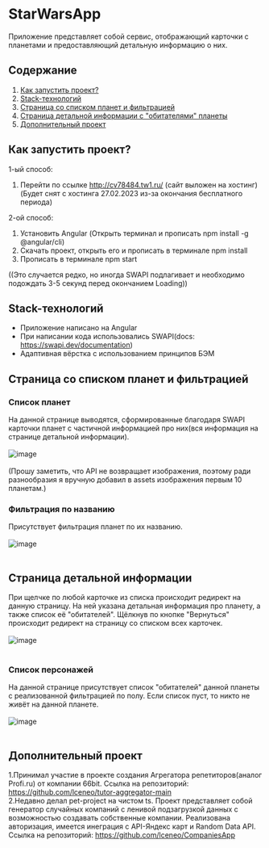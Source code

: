 # StarWarsApp
Приложение представляет собой сервис, отображающий карточки с планетами и предоставляющий детальную информацию о них.
## Содержание

1. <a href = "#start">Как запустить проект?</a>
2. <a href = "#stack">Stack-технологий</a>
3. <a href = "#main_page">Страница со списком планет и фильтрацией<a>
4. <a href = "#info_page">Страница детальной информации с "обитателями" планеты</a>
5. <a href = "#additional">Дополнительный проект</a>

<a name = start></a>
## Как запустить проект?
1-ый способ:
  1. Перейти по ссылке http://cv78484.tw1.ru/ (сайт выложен на хостинг) (Будет снят с хостинга 27.02.2023 из-за окончания бесплатного периода)
  
2-ой способ:
  1. Установить Angular (Открыть терминал и прописать npm install -g @angular/cli)
  2. Скачать проект, открыть его и прописать в терминале npm install
  3. Прописать в терминале npm start

  ((Это случается редко, но иногда SWAPI подлагивает и необходимо подождать 3-5 секунд перед окончанием Loading))

<a name = stack></a>  
## Stack-технологий
- Приложение написано на Angular
- При написании кода использовались SWAPI(docs: https://swapi.dev/documentation)
- Адаптивная вёрстка с использованием принципов БЭМ

<a name = main_page></a>
## Страница со списком планет и фильтрацией

### Список планет
На данной странице выводятся, сформированные благодаря SWAPI карточки планет с частичной информацией про них(вся информация на странице детальной информации). 
<br><br>
![image](https://user-images.githubusercontent.com/94864786/219673296-88c2f306-b27f-4a4a-83e6-7c5e4252568b.png)
<br><br>
(Прошу заметить, что API не возвращает изображения, поэтому ради разнообразия я вручную добавил в assets изображения первым 10 планетам.)


### Фильтрация по названию
Присутствует фильтрация планет по их названию.
<br><br>
![image](https://user-images.githubusercontent.com/94864786/219674706-d287394e-ce0d-47f3-81c8-c13c363c4de0.png)
<br><br>

<a name = info_page></a>
## Страница детальной информации

При щелчке по любой карточке из списка происходит редирект на данную страницу.
На ней указана детальная информация про планету, а также список её "обитателей". Щёлкнув по кнопке "Вернуться" происходит редирект на страницу со списком всех карточек.
<br><br>
![image](https://user-images.githubusercontent.com/94864786/219675095-6f00c23b-e829-45e0-a213-bcc8b67959b9.png)
<br><br>


### Список персонажей
На данной странице присутствует список "обитателей" данной планеты с реализованной фильтрацией по полу. Если список пуст, то никто не живёт на данной планете.
<br><br>
![image](https://user-images.githubusercontent.com/94864786/219675631-c4c552b1-a2b4-4566-9068-a943ab5f7865.png)
<br><br>
<a name = additional></a>
## Дополнительный проект
1.Принимал участие в проекте создания Агрегатора репетиторов(аналог Profi.ru) от компании 66bit.
Ссылка на репозиторий: https://github.com/lceneo/tutor-aggregator-main
<br>
2.Недавно делал pet-project на чистом ts. Проект представляет собой генератор случайных компаний с ленивой подзагрузкой данных с возможностью создавать собственные компании. Реализована авторизация, имеется инеграция с API-Яндекс карт и Random Data API.
Ссылка на репозиторий: https://github.com/lceneo/CompaniesApp
